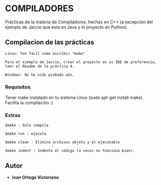 # COMPILADORES

Prácticas de la materia de Compiladores, hechas en C++ (a excepción del ejemplo de Jaccie que esta en Java y el proyecto en Python).

## Compilacion de las prácticas
```
Linux: Tan facil como escribir "make" 
```
```
Para el ejemplo de Jaccie, crear el proyecto en su IDE de preferencia, leer el Readme de la práctica 4.
```
```
Windows: No ha sido probado aún.
```
### Requisitos

Tener make instalado en tu sistema Linux (sudo apt-get install make). Facilita la compilación :)

### Extras

```
$make : Solo compila
```
```
$make run : ejecuta
```
```
$make clean : Elimina archivos objeto y el ejecutable
```
```
$make indent : Indenta el código (a veces no funciona bien).
```

## Autor

* **Ivan Ortega Victoriano** 
